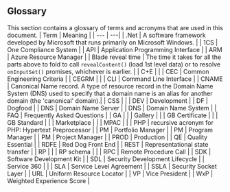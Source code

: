 <a name="portalfxExtensionsForProgramManagersGlossary"></a>
<!-- link to this document is [portalfx-extensions-forProgramManagers-glossary.md]()
-->

## Glossary
<!--
This document should remain identical to the glossary in portal-extensions-forDevelopers-glossary, because they were originally the same document.
-->
 This section contains a glossary of terms and acronyms that are used in this document.
 | Term | Meaning |
 | --- | ---|
| .Net | A software framework developed by Microsoft that runs primarily on Microsoft Windows. | 
| 1CS | One Compliance System  | 
| API | Application Programming Interface  |
| ARM | Azure Resource Manager |
| Blade reveal time | The time it takes for all the parts above to fold to call ```revealContent()``` (load 1st level data) or to resolve ```onInputSet()``` promises, whichever is earlier. |
| C+E |  | 
| CEC | Common Engineering Criteria  | 
| CEGRM  |  | 
| CLI | Command Line Interface  | 
| CNAME | Canonical Name record. A type of resource record in the Domain Name System (DNS) used to specify that a domain name is an alias for another domain (the 'canonical' domain).| 
| CSS  |  | 
| DEV | Development | 
| DF | Dogfood | 
| DNS | Domain Name Server  | 
| DNS | Domain Name System  | 
| FAQ | Frequently Asked Questions | 
| GA |  | 
| Gallery |  | 
| GB Certificate |  | 
| GB Standard |  | 
| Marketplace |  | 
| MPAC |  | 
| PHP | recursive acronym for PHP: Hypertext Preprocessor | 
| PM | Portfolio Manager | 
| PM | Program Manager | 
| PM | Project Manager | 
| PROD | Production  | 
| QE | Quality Essential | 
| RDFE | Red Dog Front End | 
| REST | Representational state transfer   | 
| RP |  | 
| RP schema |  | 
| RPC | Remote Procedure Call | 
| SDK | Software Development Kit | 
| SDL  |	Security Development Lifecycle |
| Service 360 |  | 
| SLA | Service Level Agreement | 
| SSLA | Security Socket Layer  | 
| URL | Uniform Resource Locator | 
| VP | Vice President | 
| WxP |  Weighted Experience Score  | 
